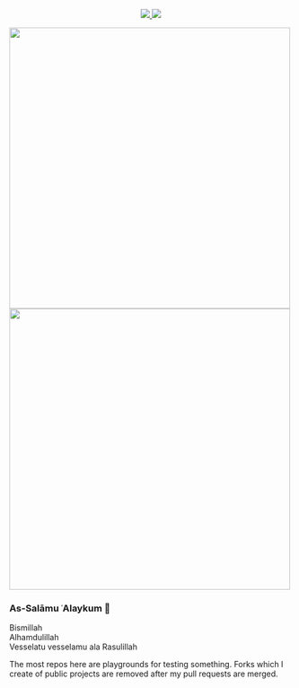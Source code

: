 <p align="Center">
  <a href="https://www.linkedin.com/in/yigitinanc/">
    <img src="https://img.shields.io/badge/-LinkedIn%20-blue" />
  </a>

  <a href="https://incyi.github.io/">
    <img src="https://img.shields.io/badge/-GitHub.io-blue" />
  </a>

  
<img src="https://github-readme-stats.vercel.app/api?username=incyi&show_icons=true&theme=dark" width="500"/> <img src="https://github-readme-stats.vercel.app/api/top-langs?username=incyi&layout=compact&theme=dark" width="500"/> 

</p>

### As-Salāmu ʿAlaykum 👋

Bismillah  
Alhamdulillah  
Vesselatu vesselamu ala Rasulillah  

The most repos here are playgrounds for testing something. Forks which I create of public projects are removed after my pull requests are merged.

<!--
**incyi/incyi** is a ✨ _special_ ✨ repository because its `README.md` (this file) appears on your GitHub profile.

Here are some ideas to get you started:

- 🔭 I’m currently working on ...
- 🌱 I’m currently learning ...
- 👯 I’m looking to collaborate on ...
- 🤔 I’m looking for help with ...
- 💬 Ask me about ...
- 📫 How to reach me: ...
- 😄 Pronouns: ...
- ⚡ Fun fact: ...
-->
